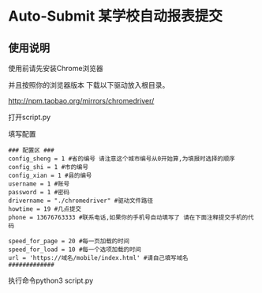 # Auto-Submit 某学校自动报表提交
## 使用说明

使用前请先安装Chrome浏览器

并且按照你的浏览器版本 下载以下驱动放入根目录。

http://npm.taobao.org/mirrors/chromedriver/



打开script.py

填写配置

```
### 配置区 ###
config_sheng = 1 #省的编号 请注意这个城市编号从0开始算,为填报时选择的顺序
config_shi = 1 #市的编号
config_xian = 1 #县的编号
username = 1 #账号
password = 1 #密码
drivername = "./chromedriver" #驱动文件路径
howtime = 19 #几点提交
phone = 13676763333 #联系电话,如果你的手机号自动填写了 请在下面注释提交手机的代码

speed_for_page = 20 #每一页加载的时间
speed_for_load = 10 #每一个选项加载的时间
url = 'https://域名/mobile/index.html' #请自己填写域名
#############
```

执行命令python3 script.py

